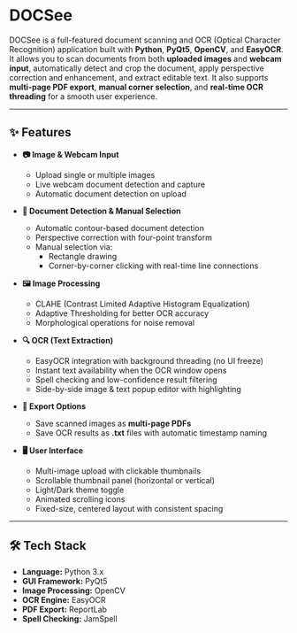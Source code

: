 # DOCSee

DOCSee is a full-featured document scanning and OCR (Optical Character Recognition) application built with **Python**, **PyQt5**, **OpenCV**, and **EasyOCR**. It allows you to scan documents from both **uploaded images** and **webcam input**, automatically detect and crop the document, apply perspective correction and enhancement, and extract editable text. It also supports **multi-page PDF export**, **manual corner selection**, and **real-time OCR threading** for a smooth user experience.

---

## ✨ Features

- **📷 Image & Webcam Input**
  - Upload single or multiple images
  - Live webcam document detection and capture
  - Automatic document detection on upload

- **📐 Document Detection & Manual Selection**
  - Automatic contour-based document detection
  - Perspective correction with four-point transform
  - Manual selection via:
    - Rectangle drawing
    - Corner-by-corner clicking with real-time line connections

- **🖼 Image Processing**
  - CLAHE (Contrast Limited Adaptive Histogram Equalization)
  - Adaptive Thresholding for better OCR accuracy
  - Morphological operations for noise removal

- **🔍 OCR (Text Extraction)**
  - EasyOCR integration with background threading (no UI freeze)
  - Instant text availability when the OCR window opens
  - Spell checking and low-confidence result filtering
  - Side-by-side image & text popup editor with highlighting

- **💾 Export Options**
  - Save scanned images as **multi-page PDFs**
  - Save OCR results as **.txt** files with automatic timestamp naming

- **🖥 User Interface**
  - Multi-image upload with clickable thumbnails
  - Scrollable thumbnail panel (horizontal or vertical)
  - Light/Dark theme toggle
  - Animated scrolling icons
  - Fixed-size, centered layout with consistent spacing

---

## 🛠 Tech Stack

- **Language:** Python 3.x
- **GUI Framework:** PyQt5
- **Image Processing:** OpenCV
- **OCR Engine:** EasyOCR
- **PDF Export:** ReportLab
- **Spell Checking:** JamSpell
